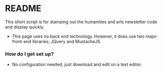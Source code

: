 # README #

This short script is for stamping out the humanities and arts newsletter code and display quickly. 

* This page uses no back end technology. However, it does use two major front-end libraries, JQuery and MustacheJS

### How do I get set up? ###

* No configuration needed, just download and edit on a text editor.